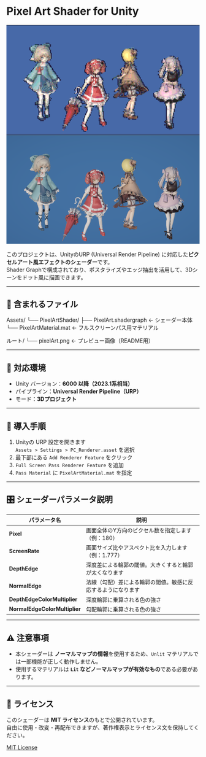 # Pixel Art Shader for Unity

![プレビュー画像](pixelArt.png)

このプロジェクトは、UnityのURP (Universal Render Pipeline) に対応した**ピクセルアート風エフェクトのシェーダー**です。  
Shader Graphで構成されており、ポスタライズやエッジ抽出を活用して、3Dシーンをドット風に描画できます。

---

## 📁 含まれるファイル

Assets/
└── PixelArtShader/
├── PixelArt.shadergraph ← シェーダー本体
└── PixelArtMaterial.mat ← フルスクリーンパス用マテリアル

ルート/
└── pixelArt.png ← プレビュー画像（README用）

---

## 🔧 対応環境

- Unity バージョン：**6000 以降（2023.1系相当）**
- パイプライン：**Universal Render Pipeline（URP）**
- モード：**3Dプロジェクト**

---

## 🚀 導入手順

1. Unityの URP 設定を開きます  
   `Assets > Settings > PC_Renderer.asset` を選択
2. 最下部にある `Add Renderer Feature` をクリック
3. `Full Screen Pass Renderer Feature` を追加
4. `Pass Material` に `PixelArtMaterial.mat` を指定

---

## 🎛️ シェーダーパラメータ説明

| パラメータ名 | 説明 |
|--------------|------|
| **Pixel** | 画面全体のY方向のピクセル数を指定します（例：180） |
| **ScreenRate** | 画面サイズ比やアスペクト比を入力します（例：1.777） |
| **DepthEdge** | 深度差による輪郭の閾値。大きくすると輪郭が太くなります |
| **NormalEdge** | 法線（勾配）差による輪郭の閾値。敏感に反応するようになります |
| **DepthEdgeColorMultiplier** | 深度輪郭に乗算される色の強さ |
| **NormalEdgeColorMultiplier** | 勾配輪郭に乗算される色の強さ |

---

## ⚠ 注意事項

- 本シェーダーは **ノーマルマップの情報**を使用するため、`Unlit` マテリアルでは一部機能が正しく動作しません。
- 使用するマテリアルは **`Lit` などノーマルマップが有効なもの**である必要があります。

---

## 📝 ライセンス

このシェーダーは **MIT ライセンス**のもとで公開されています。  
自由に使用・改変・再配布できますが、著作権表示とライセンス文を保持してください。

[MIT License](LICENSE)